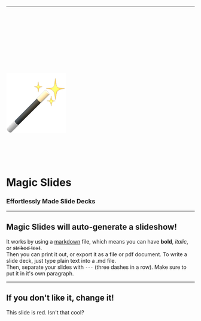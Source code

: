 <style>
	.big {
		font-size: 9em;
	}
</style>

---

<h1 class='big'> <img src="magic-wand.png" /></h1>

# Magic Slides

### Effortlessly Made Slide Decks

---

## Magic Slides will auto-generate a slideshow!

It works by using a [markdown](https://markdownguide.org/basic-syntax) file, which means you can have **bold**, _italic_, or ~~striked text~~.  
Then you can print it out, or export it as a file or pdf document. To write a slide deck, just type plain text into a .md file.  
Then, separate your slides with `---` (three dashes in a row). Make sure to put it in it's own paragraph.

---

<style>
	.slide {
		background: #ff6640;
		color: white;
		box-shadow: 0 0 8px 4px rgba(90, 35, 35, 0.146);
	}
</style>

## If you don't like it, change it!

This slide is red. Isn't that cool?
